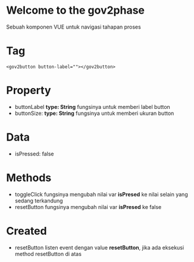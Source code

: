 # Welcome to the gov2phase
Sebuah komponen VUE untuk navigasi tahapan proses

# Tag

```
<gov2button button-label=""></gov2button>
```
# Property
- buttonLabel **type: String** fungsinya untuk memberi label button
- buttonSize: **type: String** fungsinya untuk memberi ukuran button

# Data
- isPressed: false

# Methods
- toggleClick fungsinya mengubah nilai var **isPresed** ke nilai selain yang sedang terkandung
- resetButton fungsinya mengubah nilai var **isPresed** ke false

# Created
- resetButton listen event dengan value **resetButton**, jika ada eksekusi method resetButton di atas

